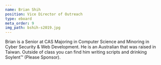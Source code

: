 ```yaml
---
name: Brian Shih
position: Vice Director of Outreach
type: eboard
meta_order: 9
img_path: bshih-s2019.jpg
---
```

Brian is a Senior at CAS Majoring in Computer Science and Minoring in Cyber Security
& Web Development. He is an Australian that was raised in Taiwan. Outside of class
you can find him writing scripts and drinking Soylent™ (Please Sponsor).
